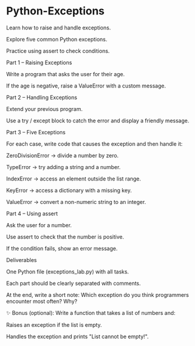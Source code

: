 # Python-Exceptions

Learn how to raise and handle exceptions.

Explore five common Python exceptions.

Practice using assert to check conditions.

Part 1 – Raising Exceptions

Write a program that asks the user for their age.

If the age is negative, raise a ValueError with a custom message.

Part 2 – Handling Exceptions

Extend your previous program.

Use a try / except block to catch the error and display a friendly message.

Part 3 – Five Exceptions

For each case, write code that causes the exception and then handle it:

ZeroDivisionError → divide a number by zero.

TypeError → try adding a string and a number.

IndexError → access an element outside the list range.

KeyError → access a dictionary with a missing key.

ValueError → convert a non-numeric string to an integer.

Part 4 – Using assert

Ask the user for a number.

Use assert to check that the number is positive.

If the condition fails, show an error message.

Deliverables

One Python file (exceptions_lab.py) with all tasks.

Each part should be clearly separated with comments.

At the end, write a short note: Which exception do you think programmers encounter most often? Why?

✨ Bonus (optional):
Write a function that takes a list of numbers and:

Raises an exception if the list is empty.

Handles the exception and prints "List cannot be empty!".